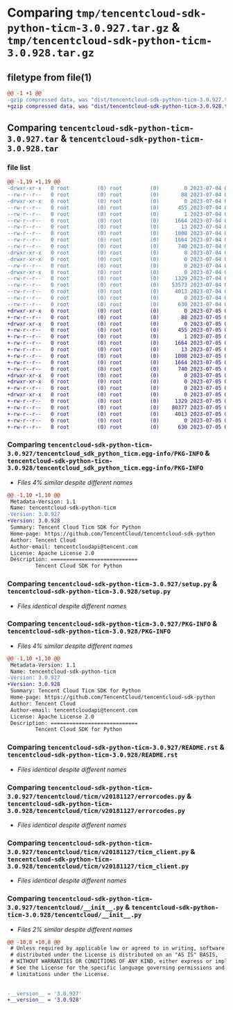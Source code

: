 # Comparing `tmp/tencentcloud-sdk-python-ticm-3.0.927.tar.gz` & `tmp/tencentcloud-sdk-python-ticm-3.0.928.tar.gz`

## filetype from file(1)

```diff
@@ -1 +1 @@
-gzip compressed data, was "dist/tencentcloud-sdk-python-ticm-3.0.927.tar", last modified: Tue Jul  4 00:31:39 2023, max compression
+gzip compressed data, was "dist/tencentcloud-sdk-python-ticm-3.0.928.tar", last modified: Wed Jul  5 00:35:30 2023, max compression
```

## Comparing `tencentcloud-sdk-python-ticm-3.0.927.tar` & `tencentcloud-sdk-python-ticm-3.0.928.tar`

### file list

```diff
@@ -1,19 +1,19 @@
-drwxr-xr-x   0 root         (0) root         (0)        0 2023-07-04 00:31:39.000000 tencentcloud-sdk-python-ticm-3.0.927/
--rw-r--r--   0 root         (0) root         (0)       88 2023-07-04 00:31:39.000000 tencentcloud-sdk-python-ticm-3.0.927/setup.cfg
-drwxr-xr-x   0 root         (0) root         (0)        0 2023-07-04 00:31:39.000000 tencentcloud-sdk-python-ticm-3.0.927/tencentcloud_sdk_python_ticm.egg-info/
--rw-r--r--   0 root         (0) root         (0)      455 2023-07-04 00:31:39.000000 tencentcloud-sdk-python-ticm-3.0.927/tencentcloud_sdk_python_ticm.egg-info/SOURCES.txt
--rw-r--r--   0 root         (0) root         (0)        1 2023-07-04 00:31:39.000000 tencentcloud-sdk-python-ticm-3.0.927/tencentcloud_sdk_python_ticm.egg-info/dependency_links.txt
--rw-r--r--   0 root         (0) root         (0)     1664 2023-07-04 00:31:39.000000 tencentcloud-sdk-python-ticm-3.0.927/tencentcloud_sdk_python_ticm.egg-info/PKG-INFO
--rw-r--r--   0 root         (0) root         (0)       13 2023-07-04 00:31:39.000000 tencentcloud-sdk-python-ticm-3.0.927/tencentcloud_sdk_python_ticm.egg-info/top_level.txt
--rw-r--r--   0 root         (0) root         (0)     1008 2023-07-04 00:31:39.000000 tencentcloud-sdk-python-ticm-3.0.927/setup.py
--rw-r--r--   0 root         (0) root         (0)     1664 2023-07-04 00:31:39.000000 tencentcloud-sdk-python-ticm-3.0.927/PKG-INFO
--rw-r--r--   0 root         (0) root         (0)      740 2023-07-04 00:31:39.000000 tencentcloud-sdk-python-ticm-3.0.927/README.rst
-drwxr-xr-x   0 root         (0) root         (0)        0 2023-07-04 00:31:39.000000 tencentcloud-sdk-python-ticm-3.0.927/tencentcloud/
-drwxr-xr-x   0 root         (0) root         (0)        0 2023-07-04 00:31:39.000000 tencentcloud-sdk-python-ticm-3.0.927/tencentcloud/ticm/
--rw-r--r--   0 root         (0) root         (0)        0 2023-07-04 00:31:39.000000 tencentcloud-sdk-python-ticm-3.0.927/tencentcloud/ticm/__init__.py
-drwxr-xr-x   0 root         (0) root         (0)        0 2023-07-04 00:31:39.000000 tencentcloud-sdk-python-ticm-3.0.927/tencentcloud/ticm/v20181127/
--rw-r--r--   0 root         (0) root         (0)     1329 2023-07-04 00:31:39.000000 tencentcloud-sdk-python-ticm-3.0.927/tencentcloud/ticm/v20181127/errorcodes.py
--rw-r--r--   0 root         (0) root         (0)    53573 2023-07-04 00:31:39.000000 tencentcloud-sdk-python-ticm-3.0.927/tencentcloud/ticm/v20181127/models.py
--rw-r--r--   0 root         (0) root         (0)     4013 2023-07-04 00:31:39.000000 tencentcloud-sdk-python-ticm-3.0.927/tencentcloud/ticm/v20181127/ticm_client.py
--rw-r--r--   0 root         (0) root         (0)        0 2023-07-04 00:31:39.000000 tencentcloud-sdk-python-ticm-3.0.927/tencentcloud/ticm/v20181127/__init__.py
--rw-r--r--   0 root         (0) root         (0)      630 2023-07-04 00:31:39.000000 tencentcloud-sdk-python-ticm-3.0.927/tencentcloud/__init__.py
+drwxr-xr-x   0 root         (0) root         (0)        0 2023-07-05 00:35:30.000000 tencentcloud-sdk-python-ticm-3.0.928/
+-rw-r--r--   0 root         (0) root         (0)       88 2023-07-05 00:35:30.000000 tencentcloud-sdk-python-ticm-3.0.928/setup.cfg
+drwxr-xr-x   0 root         (0) root         (0)        0 2023-07-05 00:35:30.000000 tencentcloud-sdk-python-ticm-3.0.928/tencentcloud_sdk_python_ticm.egg-info/
+-rw-r--r--   0 root         (0) root         (0)      455 2023-07-05 00:35:30.000000 tencentcloud-sdk-python-ticm-3.0.928/tencentcloud_sdk_python_ticm.egg-info/SOURCES.txt
+-rw-r--r--   0 root         (0) root         (0)        1 2023-07-05 00:35:30.000000 tencentcloud-sdk-python-ticm-3.0.928/tencentcloud_sdk_python_ticm.egg-info/dependency_links.txt
+-rw-r--r--   0 root         (0) root         (0)     1664 2023-07-05 00:35:30.000000 tencentcloud-sdk-python-ticm-3.0.928/tencentcloud_sdk_python_ticm.egg-info/PKG-INFO
+-rw-r--r--   0 root         (0) root         (0)       13 2023-07-05 00:35:30.000000 tencentcloud-sdk-python-ticm-3.0.928/tencentcloud_sdk_python_ticm.egg-info/top_level.txt
+-rw-r--r--   0 root         (0) root         (0)     1008 2023-07-05 00:35:30.000000 tencentcloud-sdk-python-ticm-3.0.928/setup.py
+-rw-r--r--   0 root         (0) root         (0)     1664 2023-07-05 00:35:30.000000 tencentcloud-sdk-python-ticm-3.0.928/PKG-INFO
+-rw-r--r--   0 root         (0) root         (0)      740 2023-07-05 00:35:30.000000 tencentcloud-sdk-python-ticm-3.0.928/README.rst
+drwxr-xr-x   0 root         (0) root         (0)        0 2023-07-05 00:35:30.000000 tencentcloud-sdk-python-ticm-3.0.928/tencentcloud/
+drwxr-xr-x   0 root         (0) root         (0)        0 2023-07-05 00:35:30.000000 tencentcloud-sdk-python-ticm-3.0.928/tencentcloud/ticm/
+-rw-r--r--   0 root         (0) root         (0)        0 2023-07-05 00:35:30.000000 tencentcloud-sdk-python-ticm-3.0.928/tencentcloud/ticm/__init__.py
+drwxr-xr-x   0 root         (0) root         (0)        0 2023-07-05 00:35:30.000000 tencentcloud-sdk-python-ticm-3.0.928/tencentcloud/ticm/v20181127/
+-rw-r--r--   0 root         (0) root         (0)     1329 2023-07-05 00:35:30.000000 tencentcloud-sdk-python-ticm-3.0.928/tencentcloud/ticm/v20181127/errorcodes.py
+-rw-r--r--   0 root         (0) root         (0)    80377 2023-07-05 00:35:30.000000 tencentcloud-sdk-python-ticm-3.0.928/tencentcloud/ticm/v20181127/models.py
+-rw-r--r--   0 root         (0) root         (0)     4013 2023-07-05 00:35:30.000000 tencentcloud-sdk-python-ticm-3.0.928/tencentcloud/ticm/v20181127/ticm_client.py
+-rw-r--r--   0 root         (0) root         (0)        0 2023-07-05 00:35:30.000000 tencentcloud-sdk-python-ticm-3.0.928/tencentcloud/ticm/v20181127/__init__.py
+-rw-r--r--   0 root         (0) root         (0)      630 2023-07-05 00:35:30.000000 tencentcloud-sdk-python-ticm-3.0.928/tencentcloud/__init__.py
```

### Comparing `tencentcloud-sdk-python-ticm-3.0.927/tencentcloud_sdk_python_ticm.egg-info/PKG-INFO` & `tencentcloud-sdk-python-ticm-3.0.928/tencentcloud_sdk_python_ticm.egg-info/PKG-INFO`

 * *Files 4% similar despite different names*

```diff
@@ -1,10 +1,10 @@
 Metadata-Version: 1.1
 Name: tencentcloud-sdk-python-ticm
-Version: 3.0.927
+Version: 3.0.928
 Summary: Tencent Cloud Ticm SDK for Python
 Home-page: https://github.com/TencentCloud/tencentcloud-sdk-python
 Author: Tencent Cloud
 Author-email: tencentcloudapi@tencent.com
 License: Apache License 2.0
 Description: ============================
         Tencent Cloud SDK for Python
```

### Comparing `tencentcloud-sdk-python-ticm-3.0.927/setup.py` & `tencentcloud-sdk-python-ticm-3.0.928/setup.py`

 * *Files identical despite different names*

### Comparing `tencentcloud-sdk-python-ticm-3.0.927/PKG-INFO` & `tencentcloud-sdk-python-ticm-3.0.928/PKG-INFO`

 * *Files 4% similar despite different names*

```diff
@@ -1,10 +1,10 @@
 Metadata-Version: 1.1
 Name: tencentcloud-sdk-python-ticm
-Version: 3.0.927
+Version: 3.0.928
 Summary: Tencent Cloud Ticm SDK for Python
 Home-page: https://github.com/TencentCloud/tencentcloud-sdk-python
 Author: Tencent Cloud
 Author-email: tencentcloudapi@tencent.com
 License: Apache License 2.0
 Description: ============================
         Tencent Cloud SDK for Python
```

### Comparing `tencentcloud-sdk-python-ticm-3.0.927/README.rst` & `tencentcloud-sdk-python-ticm-3.0.928/README.rst`

 * *Files identical despite different names*

### Comparing `tencentcloud-sdk-python-ticm-3.0.927/tencentcloud/ticm/v20181127/errorcodes.py` & `tencentcloud-sdk-python-ticm-3.0.928/tencentcloud/ticm/v20181127/errorcodes.py`

 * *Files identical despite different names*

### Comparing `tencentcloud-sdk-python-ticm-3.0.927/tencentcloud/ticm/v20181127/ticm_client.py` & `tencentcloud-sdk-python-ticm-3.0.928/tencentcloud/ticm/v20181127/ticm_client.py`

 * *Files identical despite different names*

### Comparing `tencentcloud-sdk-python-ticm-3.0.927/tencentcloud/__init__.py` & `tencentcloud-sdk-python-ticm-3.0.928/tencentcloud/__init__.py`

 * *Files 2% similar despite different names*

```diff
@@ -10,8 +10,8 @@
 # Unless required by applicable law or agreed to in writing, software
 # distributed under the License is distributed on an "AS IS" BASIS,
 # WITHOUT WARRANTIES OR CONDITIONS OF ANY KIND, either express or implied.
 # See the License for the specific language governing permissions and
 # limitations under the License.
 
 
-__version__ = '3.0.927'
+__version__ = '3.0.928'
```


